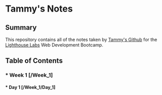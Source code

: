 # Tammy's Notes
## Summary 

This repository contains all of the notes taken by [Tammy's Github](https://github.com/TamBam55) for the [Lighthouse Labs](https://www.lighthouselabs.ca/) Web Development Bootcamp.


## Table of Contents

### * Week 1 [/Week_1]
  #### * Day 1 [/Week_1/Day_1]

